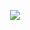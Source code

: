 <p align="center">
  <img src="https://github.com/SaruGGS/SaruGGS/assets/93264560/ea8c8933-7cf9-4126-9f25-3453d4551967"/>
</p>
